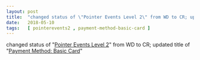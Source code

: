 ```yaml
---
layout: post
title:  "changed status of \"Pointer Events Level 2\" from WD to CR; updated title of \"Payment Method: Basic Card\""
date:   2018-05-10
tags:   [ pointerevents2 , payment-method-basic-card ]
---
```


changed status of "[Pointer Events Level 2](/spec/pointerevents2)" from WD to CR; updated title of "[Payment Method: Basic Card](/spec/payment-method-basic-card)"

